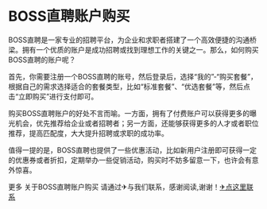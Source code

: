 # BOSS直聘账户购买

BOSS直聘是一家专业的招聘平台，为企业和求职者搭建了一个高效便捷的沟通桥梁。拥有一个优质的账户是成功招聘或找到理想工作的关键之一。那么，如何购买BOSS直聘的账户呢？

首先，你需要注册一个BOSS直聘的账号，然后登录后，选择“我的”-“购买套餐”，根据自己的需求选择适合的套餐类型，比如“标准套餐”、“优选套餐”等，然后点击“立即购买”进行支付即可。

购买BOSS直聘账户的好处不言而喻。一方面，拥有了付费账户可以获得更多的曝光机会，优先推荐给企业或者招聘者；另一方面，还能够获得更多的人才或者职位推荐，提高匹配度，大大提升招聘或求职的成功率。

值得一提的是，BOSS直聘也提供了一些优惠活动，比如新用户注册即可获得一定的优惠券或者折扣，定期举办一些促销活动，购买时不妨多留意一下，也许会有意外惊喜。

更多 关于BOSS直聘账户购买 请通过✈与我们联系，感谢阅读,谢谢！[✈点这里联系](https://ads.k02.cc)